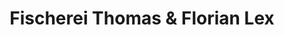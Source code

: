 ---
title: "Fischerei Thomas & Florian Lex"
url: /chiemsee/fischerei-thomas-und-florian-lex/
shop: Fisch
---